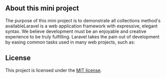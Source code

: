 ## About this mini project

The purpose of this mini project is to demonstrate all collections method's availableLaravel is a web application framework with expressive, elegant syntax. We believe development must be an enjoyable and creative experience to be truly fulfilling. Laravel takes the pain out of development by easing common tasks used in many web projects, such as:


## License

This project is licensed under the [MIT license](https://opensource.org/licenses/MIT).
